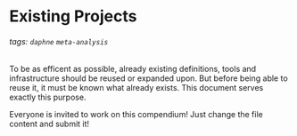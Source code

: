 Existing Projects
===
###### tags: `daphne` `meta-analysis`

To be as efficent as possible, already existing definitions, tools and infrastructure should be reused or expanded upon. But before being able to reuse it, it must be known what already exists. This document serves exactly this purpose.

Everyone is invited to work on this compendium! Just change the file content and submit it!
